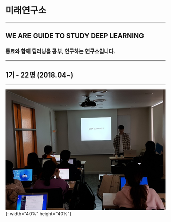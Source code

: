 ﻿# 미래연구소
***
## WE ARE GUIDE TO STUDY DEEP LEARNING

### 동료와 함께 딥러닝을 공부, 연구하는 연구소입니다.

***
## 1기 - 22명 (2018.04~)
***
![Alt text](/image/20180415i.jpg){: width="40%" height="40%"}
